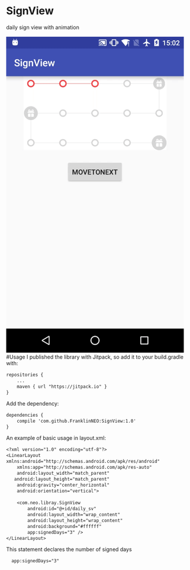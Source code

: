 # SignView
daily sign view with animation<br><br>
![](https://github.com/FranklinNEO/SignView/blob/master/signview-gif.gif)
#Usage
I published the library with Jitpack, so add it to your build.gradle with:<br>

    repositories {
        ...
        maven { url "https://jitpack.io" }
    }

Add the dependency:<br>

    dependencies {
        compile 'com.github.FranklinNEO:SignView:1.0'
    }
    
An example of basic usage in layout.xml:<br>

    <?xml version="1.0" encoding="utf-8"?>
    <LinearLayout xmlns:android="http://schemas.android.com/apk/res/android"
        xmlns:app="http://schemas.android.com/apk/res-auto"
        android:layout_width="match_parent"
       android:layout_height="match_parent"
        android:gravity="center_horizontal"
        android:orientation="vertical">

        <com.neo.libray.SignView
            android:id="@+id/daily_sv"
            android:layout_width="wrap_content"
            android:layout_height="wrap_content"
            android:background="#ffffff"
            app:signedDays="3" />
    </LinearLayout>
    
  This statement declares the number of signed days<br>
  
      app:signedDays="3"

